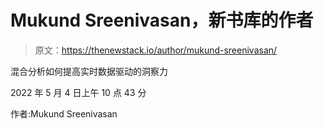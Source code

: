 # Mukund Sreenivasan，新书库的作者

> 原文：<https://thenewstack.io/author/mukund-sreenivasan/>

混合分析如何提高实时数据驱动的洞察力

2022 年 5 月 4 日上午 10 点 43 分

作者:Mukund Sreenivasan